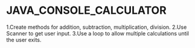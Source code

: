 # JAVA_CONSOLE_CALCULATOR
1.Create methods for addition, subtraction, multiplication, division. 
2.Use Scanner to get user input. 
3.Use a loop to allow multiple calculations until the user exits.
